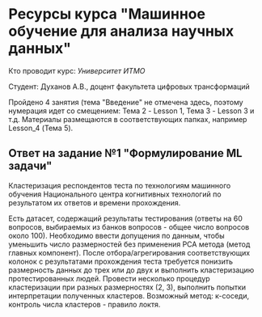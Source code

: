 # Ресурсы курса "Машинное обучение для анализа научных данных"
Кто проводит курс: *Университет ИТМО*

Студент: Духанов А.В., доцент факультета цифровых трансформаций

Пройдено 4 занятия (тема "Введение" не отмечена здесь, поэтому нумерация идет со смещением: Тема 2 - Lesson 1, Тема 3 - Lesson 3 и т.д.
Материалы размещаются в соответствующих папках, например Lesson_4 (Тема 5).

## Ответ на задание №1 "Формулирование ML задачи"
Кластеризация респондентов теста по технологиям машинного обучения Национального центра когнитивных технологий по результатом их ответов и времени прохождения. 

Есть датасет, содержащий результаты тестирования (ответы на 60 вопросов, выбираемых из банков вопросов - общее число вопросов около 100). Необходимо ввести допущения по данным, чтобы уменьшить число размерностей без применения PCA метода (метод главных компонент). После отбора/агрегирования соответствующих колонок с результатами прохождения теста требуется понизить размерность данных до трех или до двух и выполнить кластеризацию протестированных людей. Провести несколько процедур кластеризации при разных размерностях (2, 3), выполнить попытки интерпретации полученных кластеров.
Возможный метод: к-соседи, контроль числа кластеров - правило локтя.
